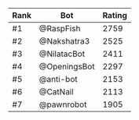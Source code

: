 Rank|Bot|Rating
---|---|---
#1|@RaspFish|2759
#2|@Nakshatra3|2525
#3|@NilatacBot|2411
#4|@OpeningsBot|2297
#5|@anti-bot|2153
#6|@CatNail|2113
#7|@pawnrobot|1905
